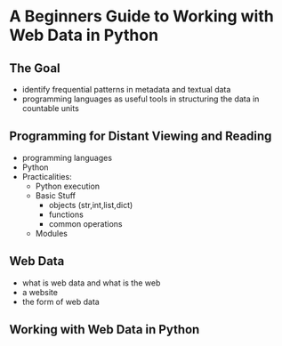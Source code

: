 # A Beginners Guide to Working with Web Data in Python

## The Goal
- identify frequential patterns in metadata and textual data
- programming languages as useful tools in structuring the data in countable units

## Programming for Distant Viewing and Reading
- programming languages
- Python
- Practicalities:
  - Python execution
  - Basic Stuff
    - objects (str,int,list,dict)
    - functions
    - common operations
  - Modules

## Web Data
- what is web data and what is the web
- a website
- the form of web data

## Working with Web Data in Python
